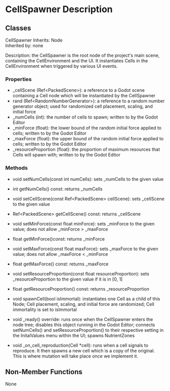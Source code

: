 # CellSpawner Description

## Classes

CellSpawner
Inherits: Node  
Inherited by: none  

Description: the CellSpawner is the root node of the project's main scene, containing the CellEnvironment and the UI. It instantiates Cells in the CellEnvironment when triggered by various UI events.

### Properties
- _cellScene (Ref\<PackedScene\>): a reference to a Godot scene containing a Cell node which will be instantiated by the CellSpawner
- rand (Ref\<RandomNumberGenerator\>): a reference to a random number generator object; used for randomized cell placement, scaling, and initial force
- _numCells (int): the number of cells to spawn; written to by the Godot Editor
- _minForce (float): the lower bound of the random initial force applied to cells; written to by the Godot Editor
- _maxForce (float): the upper bound of the random initial force applied to cells; written to by the Godot Editor
- _resourceProportion (float): the proportion of maximum resources that Cells will spawn with; written to by the Godot Editor

### Methods
- void setNumCells(const int numCells): sets _numCells to the given value
- int getNumCells() const: returns _numCells

- void setCellScene(const Ref\<PackedScene\> cellScene): sets _cellScene to the given value
- Ref\<PackedScene\> getCellScene() const: returns _cellScene

- void setMinForce(const float minForce): sets _minForce to the given value; does not allow _minForce > _maxForce
- float getMinForce()const: returns _minForce

- void setMaxForce(const float maxForce): sets _maxForce to the given value; does not allow _maxForce < _minForce
- float getMaxForce() const: returns _maxForce

- void setResourceProportion(const float resourceProportion): sets _resourceProportion to the given value if it is in [0, 1]
- float getResourceProportion() const: returns _resourceProportion

- void spawnCell(bool isImmortal): instantiates one Cell as a child of this Node; Cell placement, scaling, and initial force are randomized; Cell immortality is set to isImmortal

- void _ready() override: runs once when the CellSpawner enters the node tree; disables this object running in the Godot Editor; connects setNumCells() and setResourceProportion() to their respective setting in the InitalValues menu within the UI; spawns NutrientZones
- void _on_cell_reproduction(Cell *cell): runs when a cell signals to reproduce. It then spawns a new cell which is a copy of the original. This is where mutation will take place once we implement it.

## Non-Member Functions
None
